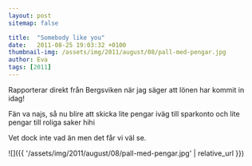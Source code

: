 ```yaml
---
layout: post
sitemap: false

title:  "Somebody like you"
date:   2011-08-25 19:03:32 +0100
thumbnail-img: /assets/img/2011/august/08/pall-med-pengar.jpg
author: Eva
tags: [2011]
---
```


Rapporterar direkt från Bergsviken när jag säger att lönen har kommit in idag!

Fän va najs, så nu blire att skicka lite pengar iväg till sparkonto och lite pengar till roliga saker hihi



Vet dock inte vad än men det får vi väl se.

![]({{ '/assets/img/2011/august/08/pall-med-pengar.jpg'  | relative_url }})

